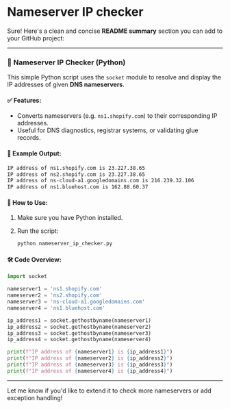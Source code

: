 # Nameserver IP checker

Sure! Here's a clean and concise **README summary** section you can add to your GitHub project:

---

### 🧾 Nameserver IP Checker (Python)

This simple Python script uses the `socket` module to resolve and display the IP addresses of given **DNS nameservers**.

#### ✅ Features:

* Converts nameservers (e.g. `ns1.shopify.com`) to their corresponding IP addresses.
* Useful for DNS diagnostics, registrar systems, or validating glue records.

#### 🧪 Example Output:

```bash
IP address of ns1.shopify.com is 23.227.38.65  
IP address of ns2.shopify.com is 23.227.38.65  
IP address of ns-cloud-a1.googledomains.com is 216.239.32.106  
IP address of ns1.bluehost.com is 162.88.60.37  
```

#### 🐍 How to Use:

1. Make sure you have Python installed.
2. Run the script:

   ```bash
   python nameserver_ip_checker.py
   ```

#### 🛠 Code Overview:

```python
import socket

nameserver1 = 'ns1.shopify.com'
nameserver2 = 'ns2.shopify.com'
nameserver3 = 'ns-cloud-a1.googledomains.com'
nameserver4 = 'ns1.bluehost.com'

ip_address1 = socket.gethostbyname(nameserver1)
ip_address2 = socket.gethostbyname(nameserver2)
ip_address3 = socket.gethostbyname(nameserver3)
ip_address4 = socket.gethostbyname(nameserver4)

print(f"IP address of {nameserver1} is {ip_address1}")
print(f"IP address of {nameserver2} is {ip_address2}")
print(f"IP address of {nameserver3} is {ip_address3}")
print(f"IP address of {nameserver4} is {ip_address4}")
```

---

Let me know if you'd like to extend it to check more nameservers or add exception handling!
